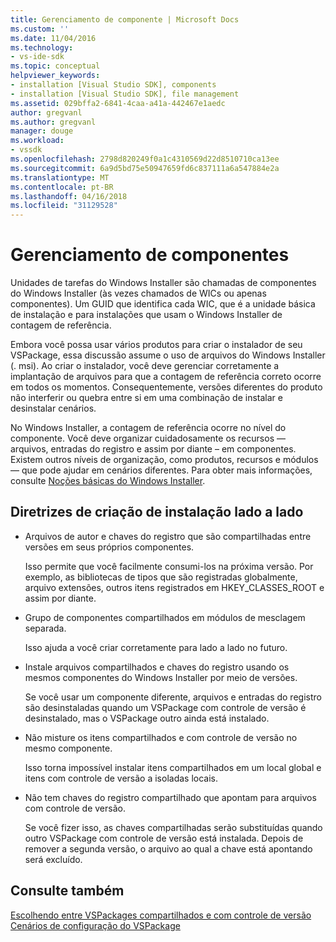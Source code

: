 ```yaml
---
title: Gerenciamento de componente | Microsoft Docs
ms.custom: ''
ms.date: 11/04/2016
ms.technology:
- vs-ide-sdk
ms.topic: conceptual
helpviewer_keywords:
- installation [Visual Studio SDK], components
- installation [Visual Studio SDK], file management
ms.assetid: 029bffa2-6841-4caa-a41a-442467e1aedc
author: gregvanl
ms.author: gregvanl
manager: douge
ms.workload:
- vssdk
ms.openlocfilehash: 2798d820249f0a1c4310569d22d8510710ca13ee
ms.sourcegitcommit: 6a9d5bd75e50947659fd6c837111a6a547884e2a
ms.translationtype: MT
ms.contentlocale: pt-BR
ms.lasthandoff: 04/16/2018
ms.locfileid: "31129528"
---
```

# <a name="component-management"></a>Gerenciamento de componentes
Unidades de tarefas do Windows Installer são chamadas de componentes do Windows Installer (às vezes chamados de WICs ou apenas componentes). Um GUID que identifica cada WIC, que é a unidade básica de instalação e para instalações que usam o Windows Installer de contagem de referência.  
  
 Embora você possa usar vários produtos para criar o instalador de seu VSPackage, essa discussão assume o uso de arquivos do Windows Installer (. msi). Ao criar o instalador, você deve gerenciar corretamente a implantação de arquivos para que a contagem de referência correto ocorre em todos os momentos. Consequentemente, versões diferentes do produto não interferir ou quebra entre si em uma combinação de instalar e desinstalar cenários.  
  
 No Windows Installer, a contagem de referência ocorre no nível do componente. Você deve organizar cuidadosamente os recursos — arquivos, entradas do registro e assim por diante – em componentes. Existem outros níveis de organização, como produtos, recursos e módulos — que pode ajudar em cenários diferentes. Para obter mais informações, consulte [Noções básicas do Windows Installer](../../extensibility/internals/windows-installer-basics.md).  
  
## <a name="guidelines-of-authoring-setup-for-side-by-side-installation"></a>Diretrizes de criação de instalação lado a lado  
  
-   Arquivos de autor e chaves do registro que são compartilhadas entre versões em seus próprios componentes.  
  
     Isso permite que você facilmente consumi-los na próxima versão. Por exemplo, as bibliotecas de tipos que são registradas globalmente, arquivo extensões, outros itens registrados em HKEY_CLASSES_ROOT e assim por diante.  
  
-   Grupo de componentes compartilhados em módulos de mesclagem separada.  
  
     Isso ajuda a você criar corretamente para lado a lado no futuro.  
  
-   Instale arquivos compartilhados e chaves do registro usando os mesmos componentes do Windows Installer por meio de versões.  
  
     Se você usar um componente diferente, arquivos e entradas do registro são desinstaladas quando um VSPackage com controle de versão é desinstalado, mas o VSPackage outro ainda está instalado.  
  
-   Não misture os itens compartilhados e com controle de versão no mesmo componente.  
  
     Isso torna impossível instalar itens compartilhados em um local global e itens com controle de versão a isoladas locais.  
  
-   Não tem chaves do registro compartilhado que apontam para arquivos com controle de versão.  
  
     Se você fizer isso, as chaves compartilhadas serão substituídas quando outro VSPackage com controle de versão está instalada. Depois de remover a segunda versão, o arquivo ao qual a chave está apontando será excluído.  
  
## <a name="see-also"></a>Consulte também  
 [Escolhendo entre VSPackages compartilhados e com controle de versão](../../extensibility/choosing-between-shared-and-versioned-vspackages.md)   
 [Cenários de configuração do VSPackage](../../extensibility/internals/vspackage-setup-scenarios.md)